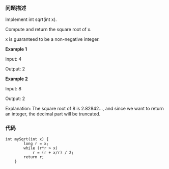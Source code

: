 ### 问题描述

Implement int sqrt(int x). 

Compute and return the square root of x. 

x is guaranteed to be a non-negative integer.

**Example 1**


  Input: 4
  
  Output: 2

**Example 2**

  Input: 8 
  
  Output: 2 
  
  Explanation: The square root of 8 is 2.82842…, and since we want to return an integer, the decimal part will be truncated.

### 代码

```
int mySqrt(int x) {
        long r = x;
        while (r*r > x)
            r = (r + x/r) / 2;
        return r;
    }
```
